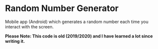 # Random Number Generator
Mobile app (Android) which generates a random number each time you interact with the screen.

**Please Note: This code is old (2019/2020) and I have learned a lot since writing it.**
